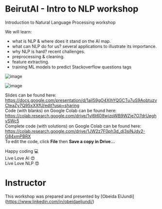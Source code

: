 # BeirutAI - Intro to NLP workshop
Introduction to Natural Language Processing workshop

We will learn:
* what is NLP & where does it stand on the AI map.
* what can NLP do for us? several applications to illustrate its importance.
* why NLP is hard? recent challenges.
* preprocessing & cleaning.
* feature extracting.
* training ML models to predict Stackoverflow questions tags

![image](https://user-images.githubusercontent.com/9033365/48265934-912fdc80-e436-11e8-8e71-9f878a7bb7be.png)

![image](https://user-images.githubusercontent.com/9033365/48266148-364ab500-e437-11e8-9fd7-0fa2034fd22d.png)

Slides can be found here: https://docs.google.com/presentation/d/1aiI59gO4XIhYQGCTu7uS9AobtuzvCteaZy7Q9SxXXfU/edit?usp=sharing
<br />
Code (with blanks) on Google Colab can be found here: https://colab.research.google.com/drive/1yl6t608wjzpWB9WZje7O7drUeghvSWc5
<br />
Complete code (with solutions) on Google Colab can be found here: https://colab.research.google.com/drive/1JW2z7F0ph3d_dj3siNJdv2-G84xmPBRX
<br />
To edit the code, click **File** then **Save a copy in Drive…** <br />



Happy coding 💻 <br />
Live Love AI 😍 <br />
Live Love NLP 😍 <br />


# Instructor
This workshop was prepared and presented by [Obeida ElJundi] (https://www.linkedin.com/in/obeidaeljundi/)
